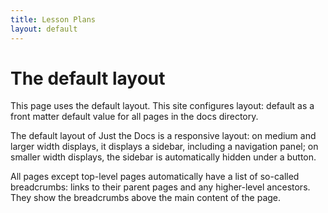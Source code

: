 ```yaml
---
title: Lesson Plans
layout: default
---
```


# The default layout

This page uses the default layout. This site configures layout: default as a front matter default value for all pages in the docs directory.

The default layout of Just the Docs is a responsive layout: on medium and larger width displays, it displays a sidebar, including a navigation panel; on smaller width displays, the sidebar is automatically hidden under a button.

All pages except top-level pages automatically have a list of so-called breadcrumbs: links to their parent pages and any higher-level ancestors. They show the breadcrumbs above the main content of the page.